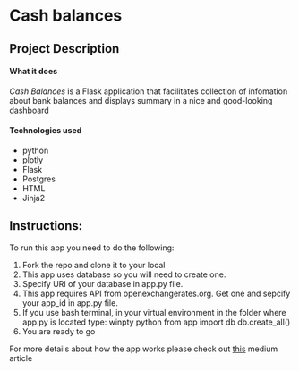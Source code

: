 # Cash balances

## Project Description

#### What it does

*Cash Balances* is a Flask application that facilitates collection of infomation about bank balances and displays summary in a nice and good-looking dashboard
#### Technologies used
- python  
- plotly  
- Flask
- Postgres
- HTML  
- Jinja2

## Instructions:

To run this app you need to do the following:  
1. Fork the repo and clone it to your local  
2. This app uses database so you will need to create one.
3. Specify URI of your database in app.py file.
4. This app requires API from openexchangerates.org. Get one and sepcify your app_id in app.py file.
5. If you use bash terminal, in your virtual environment in the folder where app.py is located type:
winpty python
from app import db
db.create_all()
6. You are ready to go


For more details about how the app works please check out [this](https://medium.com/@averinjr/simple-flask-apps-for-finance-part-1-647c30a69ce) medium article